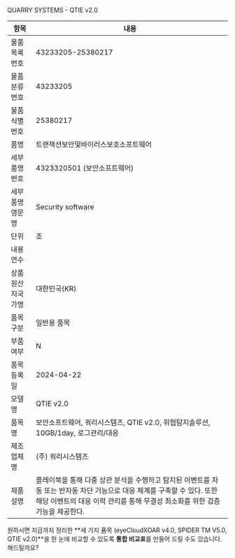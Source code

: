 QUARRY SYSTEMS - QTIE v2.0

| 항목       | 내용                                                                                                                   |
| -------- | -------------------------------------------------------------------------------------------------------------------- |
| 물품목록번호   | 43233205-25380217                                                                                                    |
| 물품분류번호   | 43233205                                                                                                             |
| 물품식별번호   | 25380217                                                                                                             |
| 품명       | 트랜잭션보안및바이러스보호소프트웨어                                                                                                   |
| 세부품명번호   | 4323320501 (보안소프트웨어)                                                                                                 |
| 세부품명영문명  | Security software                                                                                                    |
| 단위       | 조                                                                                                                    |
| 내용연수     |                                                                                                                      |
| 상품원산지국가명 | 대한민국(KR)                                                                                                             |
| 품목구분     | 일반용 품목                                                                                                               |
| 부품여부     | N                                                                                                                    |
| 품목등록일    | 2024-04-22                                                                                                           |
| 모델명      | QTIE v2.0                                                                                                            |
| 품목명      | 보안소프트웨어, 쿼리시스템즈, QTIE v2.0, 위협탐지솔루션, 10GB/1day, 로그관리/대응                                                              |
| 제조업체명    | (주) 쿼리시스템즈                                                                                                           |
| 제품설명     | 플레이북을 통해 다중 상관 분석을 수행하고 탐지된 이벤트를 자동 또는 반자동 차단 기능으로 대응 체계를 구축할 수 있다. 또한 해당 이벤트의 대응 이력 관리를 통해 무결성 최소화를 위한 검증 기능을 제공한다. |

원하시면 지금까지 정리한 \*\*세 가지 품목 (eyeCloudXOAR v4.0, SPIDER TM V5.0, QTIE v2.0)\*\*을 한 눈에 비교할 수 있도록 **통합 비교표**를 만들어 드릴 수도 있습니다. 해드릴까요?
